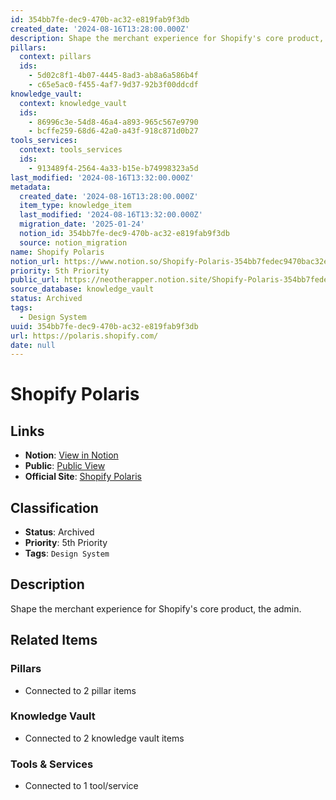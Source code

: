 ```yaml
---
id: 354bb7fe-dec9-470b-ac32-e819fab9f3db
created_date: '2024-08-16T13:28:00.000Z'
description: Shape the merchant experience for Shopify's core product, the admin.
pillars:
  context: pillars
  ids: 
    - 5d02c8f1-4b07-4445-8ad3-ab8a6a586b4f
    - c65e5ac0-f455-4af7-9d37-92b3f00ddcdf
knowledge_vault:
  context: knowledge_vault
  ids:
    - 86996c3e-54d8-46a4-a893-965c567e9790
    - bcffe259-68d6-42a0-a43f-918c871d0b27
tools_services:
  context: tools_services
  ids:
    - 913489f4-2564-4a33-b15e-b74998323a5d
last_modified: '2024-08-16T13:32:00.000Z'
metadata:
  created_date: '2024-08-16T13:28:00.000Z'
  item_type: knowledge_item
  last_modified: '2024-08-16T13:32:00.000Z'
  migration_date: '2025-01-24'
  notion_id: 354bb7fe-dec9-470b-ac32-e819fab9f3db
  source: notion_migration
name: Shopify Polaris
notion_url: https://www.notion.so/Shopify-Polaris-354bb7fedec9470bac32e819fab9f3db
priority: 5th Priority
public_url: https://neotherapper.notion.site/Shopify-Polaris-354bb7fedec9470bac32e819fab9f3db
source_database: knowledge_vault
status: Archived
tags: 
  - Design System
uuid: 354bb7fe-dec9-470b-ac32-e819fab9f3db
url: https://polaris.shopify.com/
date: null
---
```


# Shopify Polaris

## Links
- **Notion**: [View in Notion](https://www.notion.so/Shopify-Polaris-354bb7fedec9470bac32e819fab9f3db)
- **Public**: [Public View](https://neotherapper.notion.site/Shopify-Polaris-354bb7fedec9470bac32e819fab9f3db)
- **Official Site**: [Shopify Polaris](https://polaris.shopify.com/)

## Classification
- **Status**: Archived
- **Priority**: 5th Priority
- **Tags**: `Design System`

## Description
Shape the merchant experience for Shopify's core product, the admin.

## Related Items

### Pillars
- Connected to 2 pillar items

### Knowledge Vault
- Connected to 2 knowledge vault items

### Tools & Services
- Connected to 1 tool/service